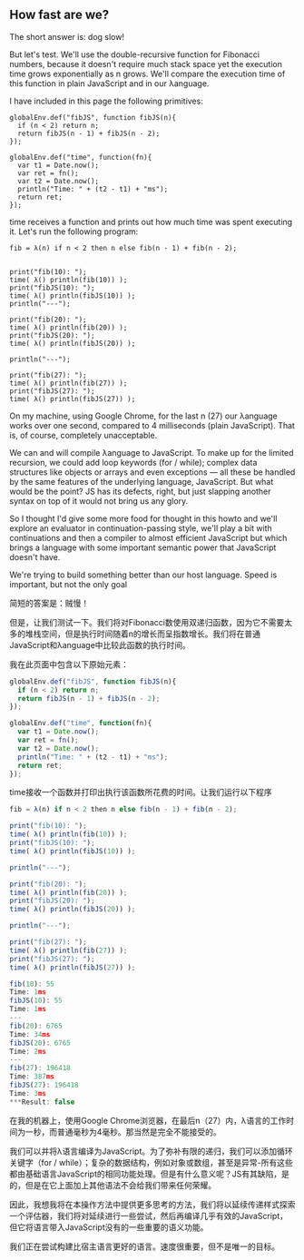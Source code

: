 ## How fast are we?

The short answer is: dog slow!

But let's test. We'll use the double-recursive function for Fibonacci numbers, because it doesn't require much stack space yet the execution time grows exponentially as n grows. We'll compare the execution time of this function in plain JavaScript and in our λanguage.

I have included in this page the following primitives:
```
globalEnv.def("fibJS", function fibJS(n){
  if (n < 2) return n;
  return fibJS(n - 1) + fibJS(n - 2);
});

globalEnv.def("time", function(fn){
  var t1 = Date.now();
  var ret = fn();
  var t2 = Date.now();
  println("Time: " + (t2 - t1) + "ms");
  return ret;
});
```

time receives a function and prints out how much time was spent executing it. Let's run the following program:

```
fib = λ(n) if n < 2 then n else fib(n - 1) + fib(n - 2);


print("fib(10): ");
time( λ() println(fib(10)) );
print("fibJS(10): ");
time( λ() println(fibJS(10)) );
println("---");

print("fib(20): ");
time( λ() println(fib(20)) );
print("fibJS(20): ");
time( λ() println(fibJS(20)) );

println("---");

print("fib(27): ");
time( λ() println(fib(27)) );
print("fibJS(27): ");
time( λ() println(fibJS(27)) );

```
On my machine, using Google Chrome, for the last n (27) our λanguage works over one second, compared to 4 milliseconds (plain JavaScript). That is, of course, completely unacceptable.

We can and will compile λanguage to JavaScript. To make up for the limited recursion, we could add loop keywords (for / while); complex data structures like objects or arrays and even exceptions — all these be handled by the same features of the underlying language, JavaScript. But what would be the point? JS has its defects, right, but just slapping another syntax on top of it would not bring us any glory.

So I thought I'd give some more food for thought in this howto and we'll explore an evaluator in continuation-passing style, we'll play a bit with continuations and then a compiler to almost efficient JavaScript but which brings a language with some important semantic power that JavaScript doesn't have.

We're trying to build something better than our host language. Speed is important, but not the only goal

简短的答案是：贼慢！

但是，让我们测试一下。我们将对Fibonacci数使用双递归函数，因为它不需要太多的堆栈空间，但是执行时间随着n的增长而呈指数增长。我们将在普通JavaScript和λanguage中比较此函数的执行时间。

我在此页面中包含以下原始元素：

```js
globalEnv.def("fibJS", function fibJS(n){
  if (n < 2) return n;
  return fibJS(n - 1) + fibJS(n - 2);
});

globalEnv.def("time", function(fn){
  var t1 = Date.now();
  var ret = fn();
  var t2 = Date.now();
  println("Time: " + (t2 - t1) + "ms");
  return ret;
});
```

time接收一个函数并打印出执行该函数所花费的时间。让我们运行以下程序

```js
fib = λ(n) if n < 2 then n else fib(n - 1) + fib(n - 2);

print("fib(10): ");
time( λ() println(fib(10)) );
print("fibJS(10): ");
time( λ() println(fibJS(10)) );

println("---");

print("fib(20): ");
time( λ() println(fib(20)) );
print("fibJS(20): ");
time( λ() println(fibJS(20)) );

println("---");

print("fib(27): ");
time( λ() println(fib(27)) );
print("fibJS(27): ");
time( λ() println(fibJS(27)) );
```



```js
fib(10): 55
Time: 1ms
fibJS(10): 55
Time: 1ms
---
fib(20): 6765
Time: 34ms
fibJS(20): 6765
Time: 2ms
---
fib(27): 196418
Time: 387ms
fibJS(27): 196418
Time: 3ms
***Result: false
```

在我的机器上，使用Google Chrome浏览器，在最后n（27）内，λ语言的工作时间为一秒，而普通毫秒为4毫秒。那当然是完全不能接受的。



我们可以并将λ语言编译为JavaScript。为了弥补有限的递归，我们可以添加循环关键字（for / while）；复杂的数据结构，例如对象或数组，甚至是异常-所有这些都由基础语言JavaScript的相同功能处理。但是有什么意义呢？JS有其缺陷，是的，但是在它上面加上其他语法不会给我们带来任何荣耀。

因此，我想我将在本操作方法中提供更多思考的方法，我们将以延续传递样式探索一个评估器，我们将对延续进行一些尝试，然后再编译几乎有效的JavaScript，但它将语言带入JavaScript没有的一些重要的语义功能。

我们正在尝试构建比宿主语言更好的语言。速度很重要，但不是唯一的目标。